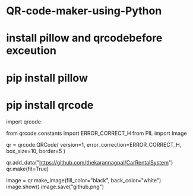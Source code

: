 # QR-code-maker-using-Python
# install pillow and qrcodebefore exceution 
# pip install pillow
# pip install qrcode
import qrcode

from qrcode.constants import ERROR_CORRECT_H
from PIL import Image

qr = qrcode.QRCode(
    version=1,
    error_correction=ERROR_CORRECT_H,  
    box_size=10,
    border=5
)

qr.add_data("https://github.com/thekarannagpal/CarRentalSystem")
qr.make(fit=True)

image = qr.make_image(fill_color="black", back_color="white")
image.show()
image.save("github.png")
